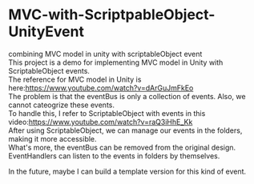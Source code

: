 # MVC-with-ScriptpableObject-UnityEvent
combining MVC model in unity with scriptableObject event  
This project is a demo for implementing MVC model in Unity with ScriptableObject events.  
The reference for MVC model in Unity is here:https://www.youtube.com/watch?v=dArGuJmFkEo   
The problem is that the eventBus is only a collection of events. Also, we cannot cateogrize these events.  
To handle this, I refer to ScriptableObject with events in this video:https://www.youtube.com/watch?v=raQ3iHhE_Kk  
After using ScriptableObject, we can manage our events in the folders, making it more accessible.  
What's more, the eventBus can be removed from the original design.  
EventHandlers can listen to the events in folders by themselves.  
  
In the future, maybe I can build a template version for this kind of event.   
